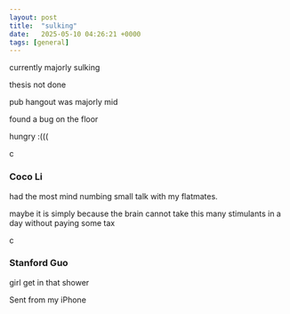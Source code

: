 ```yaml
---
layout: post
title:  "sulking"
date:   2025-05-10 04:26:21 +0000
tags: [general]
---
```

currently majorly sulking

thesis not done

pub hangout was majorly mid

found a bug on the floor

hungry :(((


c

### Coco Li
had the most mind numbing small talk with my flatmates.

maybe it is simply because the brain cannot take this many stimulants in a day without paying some tax

c

### Stanford Guo
girl get in that shower

Sent from my iPhone